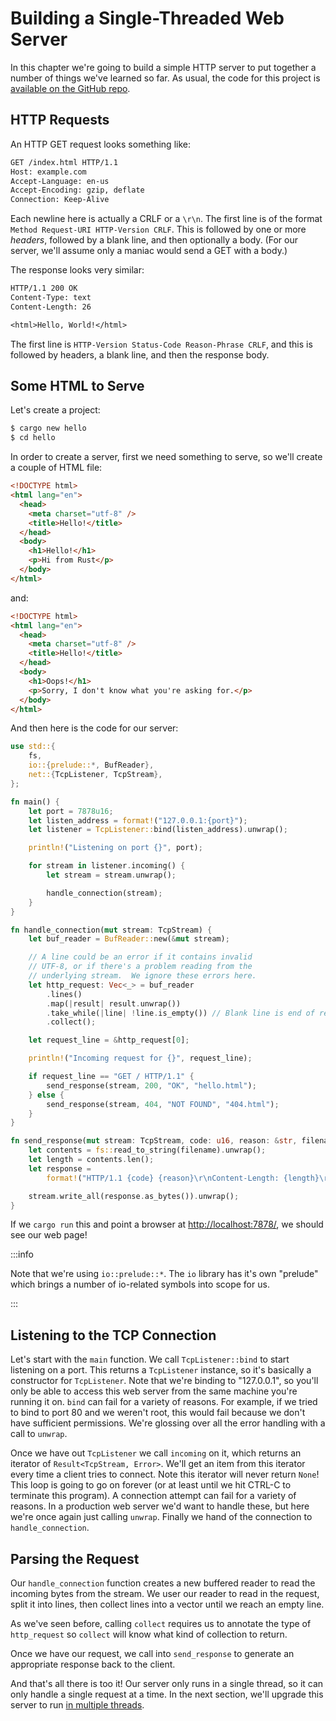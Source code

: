 # Building a Single-Threaded Web Server

In this chapter we're going to build a simple HTTP server to put together a number of things we've learned so far. As usual, the code for this project is [available on the GitHub repo](https://github.com/jwalton/rust-book-abridged/examples/ch20-single-threaded-web-server).

## HTTP Requests

An HTTP GET request looks something like:

```txt
GET /index.html HTTP/1.1
Host: example.com
Accept-Language: en-us
Accept-Encoding: gzip, deflate
Connection: Keep-Alive

```

Each newline here is actually a CRLF or a `\r\n`. The first line is of the format `Method Request-URI HTTP-Version CRLF`. This is followed by one or more _headers_, followed by a blank line, and then optionally a body. (For our server, we'll assume only a maniac would send a GET with a body.)

The response looks very similar:

```txt
HTTP/1.1 200 OK
Content-Type: text
Content-Length: 26

<html>Hello, World!</html>
```

The first line is `HTTP-Version Status-Code Reason-Phrase CRLF`, and this is followed by headers, a blank line, and then the response body.

## Some HTML to Serve

Let's create a project:

```sh
$ cargo new hello
$ cd hello
```

In order to create a server, first we need something to serve, so we'll create a couple of HTML file:

```html title="hello.html"
<!DOCTYPE html>
<html lang="en">
  <head>
    <meta charset="utf-8" />
    <title>Hello!</title>
  </head>
  <body>
    <h1>Hello!</h1>
    <p>Hi from Rust</p>
  </body>
</html>
```

and:

```html title="404.html"
<!DOCTYPE html>
<html lang="en">
  <head>
    <meta charset="utf-8" />
    <title>Hello!</title>
  </head>
  <body>
    <h1>Oops!</h1>
    <p>Sorry, I don't know what you're asking for.</p>
  </body>
</html>
```

And then here is the code for our server:

```rust title="src/main.rs"
use std::{
    fs,
    io::{prelude::*, BufReader},
    net::{TcpListener, TcpStream},
};

fn main() {
    let port = 7878u16;
    let listen_address = format!("127.0.0.1:{port}");
    let listener = TcpListener::bind(listen_address).unwrap();

    println!("Listening on port {}", port);

    for stream in listener.incoming() {
        let stream = stream.unwrap();

        handle_connection(stream);
    }
}

fn handle_connection(mut stream: TcpStream) {
    let buf_reader = BufReader::new(&mut stream);

    // A line could be an error if it contains invalid
    // UTF-8, or if there's a problem reading from the
    // underlying stream.  We ignore these errors here.
    let http_request: Vec<_> = buf_reader
        .lines()
        .map(|result| result.unwrap())
        .take_while(|line| !line.is_empty()) // Blank line is end of request.
        .collect();

    let request_line = &http_request[0];

    println!("Incoming request for {}", request_line);

    if request_line == "GET / HTTP/1.1" {
        send_response(stream, 200, "OK", "hello.html");
    } else {
        send_response(stream, 404, "NOT FOUND", "404.html");
    }
}

fn send_response(mut stream: TcpStream, code: u16, reason: &str, filename: &str) {
    let contents = fs::read_to_string(filename).unwrap();
    let length = contents.len();
    let response =
        format!("HTTP/1.1 {code} {reason}\r\nContent-Length: {length}\r\n\r\n{contents}");

    stream.write_all(response.as_bytes()).unwrap();
}
```

If we `cargo run` this and point a browser at [http://localhost:7878/](http://localhost:7878/), we should see our web page!

:::info

Note that we're using `io::prelude::*`. The `io` library has it's own "prelude" which brings a number of io-related symbols into scope for us.

:::

## Listening to the TCP Connection

Let's start with the `main` function. We call `TcpListener::bind` to start listening on a port. This returns a `TcpListener` instance, so it's basically a constructor for `TcpListener`. Note that we're binding to "127.0.0.1", so you'll only be able to access this web server from the same machine you're running it on. `bind` can fail for a variety of reasons. For example, if we tried to bind to port 80 and we weren't root, this would fail because we don't have sufficient permissions. We're glossing over all the error handling with a call to `unwrap`.

Once we have out `TcpListener` we call `incoming` on it, which returns an iterator of `Result<TcpStream, Error>`. We'll get an item from this iterator every time a client tries to connect. Note this iterator will never return `None`! This loop is going to go on forever (or at least until we hit CTRL-C to terminate this program). A connection attempt can fail for a variety of reasons. In a production web server we'd want to handle these, but here we're once again just calling `unwrap`. Finally we hand of the connection to `handle_connection`.

## Parsing the Request

Our `handle_connection` function creates a new buffered reader to read the incoming bytes from the stream. We user our reader to read in the request, split it into lines, then collect lines into a vector until we reach an empty line.

As we've seen before, calling `collect` requires us to annotate the type of `http_request` so `collect` will know what kind of collection to return.

Once we have our request, we call into `send_response` to generate an appropriate response back to the client.

And that's all there is too it! Our server only runs in a single thread, so it can only handle a single request at a time. In the next section, we'll upgrade this server to run [in multiple threads](./ch20-02-multi-threaded-web-server.md).
